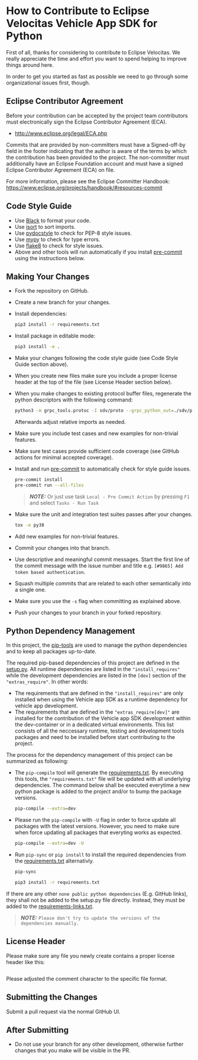 # How to Contribute to Eclipse Velocitas Vehicle App SDK for Python

First of all, thanks for considering to contribute to Eclipse Velocitas. We really
appreciate the time and effort you want to spend helping to improve things around here.

In order to get you started as fast as possible we need to go through some organizational issues first, though.

## Eclipse Contributor Agreement

Before your contribution can be accepted by the project team contributors must
electronically sign the Eclipse Contributor Agreement (ECA).

* http://www.eclipse.org/legal/ECA.php

Commits that are provided by non-committers must have a Signed-off-by field in
the footer indicating that the author is aware of the terms by which the
contribution has been provided to the project. The non-committer must
additionally have an Eclipse Foundation account and must have a signed Eclipse
Contributor Agreement (ECA) on file.

For more information, please see the Eclipse Committer Handbook:
https://www.eclipse.org/projects/handbook/#resources-commit

## Code Style Guide
* Use [Black](https://black.readthedocs.io/) to format your code.
* Use [isort](https://isort.readthedocs.io/) to sort imports.
* Use [pydocstyle](https://pydocstyle.readthedocs.io/) to check for PEP-8 style issues.
* Use [mypy](https://mypy.readthedocs.io/) to check for type errors.
* Use [flake8](https://flake8.readthedocs.io/) to check for style issues.
* Above and other tools will run automatically if you install
 [pre-commit](https://pre-commit.com/) using the instructions below.

## Making Your Changes

* Fork the repository on GitHub.
* Create a new branch for your changes.
* Install dependencies:

   ```bash
   pip3 install -r requirements.txt
   ```
* Install package in editable mode:

   ```bash
   pip3 install -e .
   ```
* Make your changes following the code style guide (see Code Style Guide section above).
* When you create new files make sure you include a proper license header at the top of the file (see License Header section below).
* When you make changes to existing protocol buffer files, regenerate the python descriptors with the following command:

   ```bash
   python3 -m grpc_tools.protoc -I sdv/proto --grpc_python_out=./sdv/proto --python_out=./sdv/proto --mypy_out=./sdv/proto sdv/proto/*/*/*.proto
   ```
   Afterwards adjust relative imports as needed.
* Make sure you include test cases and new examples for non-trivial features.
* Make sure test cases provide sufficient code coverage (see GitHub actions for minimal accepted coverage).
* Install and run [pre-commit](https://pre-commit.com/) to automatically check for style guide issues.
    ```bash
    pre-commit install
    pre-commit run --all-files
    ```
    > **_NOTE:_** Or just use task `Local - Pre Commit Action` by pressing `F1` and select `Tasks - Run Task`
* Make sure the unit and integration test suites passes after your changes.
    ```bash
    tox -e py38
    ```
* Add new examples for non-trivial features.
* Commit your changes into that branch.
* Use descriptive and meaningful commit messages. Start the first line of the commit message with the issue number and title e.g. `[#9865] Add token based authentication`.
* Squash multiple commits that are related to each other semantically into a single one.
* Make sure you use the `-s` flag when committing as explained above.
* Push your changes to your branch in your forked repository.

## Python Dependency Management

In this project, the [pip-tools](https://github.com/jazzband/pip-tools) are used to manage the python dependencies and to keep all packages up-to-date.

The required pip-based dependencies of this project are defined in the [setup.py](./setup.py). All runtime dependencies are listed in the `"install_requires"` while the development dependencies are listed in the `[dev]` section of the `"extras_require"`. In other words:
* The requirements that are defined in the `"install_requires"` are only installed when using the Vehicle app SDK as a runtime dependency for vehicle app development.
* The requirements that are defined in the `"extras_require[dev]"` are installed for the contribution of the Vehicle app SDK development within the dev-container or in a dedicated virtual environments. This list consists of all the neccessary runtime, testing and development tools packages and need to be installed before start contributing to the project.

The process for the dependency management of this project can be summarized as following:
* The `pip-compile` tool will generate the [requirements.txt](./requirements.txt). By executing this tools, the `"requirements.txt"` file will be updated with all underlying dependencies. The command below shall be executed everytime a new python package is added to the project and/or to bump the package versions.

   ```bash
   pip-compile --extra=dev
   ```
* Please run the `pip-compile` with `-U` flag in order to force update all packages with the latest versions. However, you need to make sure when force updating all packages that everyting works as expected.
   ```bash
   pip-compile --extra=dev -U
   ```
* Run `pip-sync` or `pip install` to install the required dependencies from the [requirements.txt](./requirements.txt) alternativly.
   ```bash
   pip-sync
   ```
   ```bash
   pip3 install -r requirements.txt
   ```
If there are any other `none public python dependencies` (E.g. GitHub links), they shall not be added to the setup.py file directly. Instead, they must be added to the [requirements-links.txt](./requirements-links.txt).

> **_NOTE:_** `Please don't try to update the versions of the dependencies manually.`

## License Header

Please make sure any file you newly create contains a proper license header like this:

```python
```
Please adjusted the comment character to the specific file format.

## Submitting the Changes

Submit a pull request via the normal GitHub UI.

## After Submitting

* Do not use your branch for any other development, otherwise further changes that you make will be visible in the PR.
